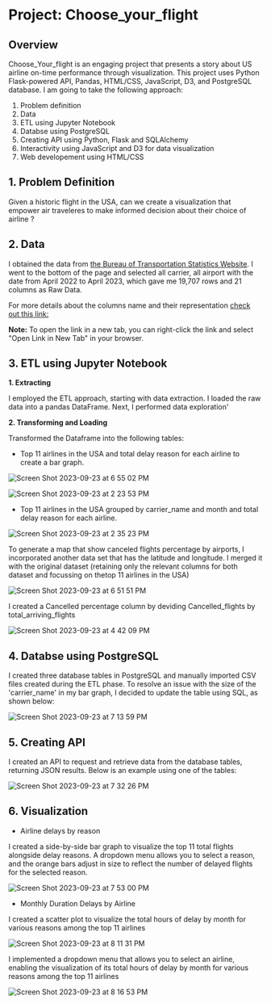 # Project: Choose_your_flight

## Overview
Choose_Your_flight is an engaging project that presents a story about US airline on-time performance through visualization. 
This project uses Python Flask-powered API, Pandas, HTML/CSS, JavaScript, D3, and PostgreSQL database. I am going to take the following approach:
  1. Problem definition
  2. Data
  3. ETL using Jupyter Notebook
  4. Databse using PostgreSQL
  5. Creating API using Python, Flask and SQLAlchemy
  6. Interactivity using JavaScript and D3 for data visualization
  7. Web developement using HTML/CSS

## 1. Problem Definition
Given a historic flight in the USA, can we create a visualization that empower air traveleres to make informed decision about their choice of airline ?

## 2. Data
I obtained the data from [the Bureau of Transportation Statistics Website](https://www.transtats.bts.gov/OT_Delay/OT_DelayCause1.asp).
I went to the bottom of the page and selected all carrier, all airport with the date from April 2022 to April 2023, which gave me 19,707 rows and 21 columns as Raw Data.

For more details about the columns name and their representation [check out this link:](https://www.openintro.org/data/index.php?data=airline_delay)

**Note:** To open the link in a new tab, you can right-click the link and select "Open Link in New Tab" in your browser.

## 3. ETL using Jupyter Notebook
**1. Extracting** 

I employed the ETL approach, starting with data extraction. I loaded the raw data into a pandas DataFrame.
Next, I performed data exploration'

**2. Transforming and Loading** 

Transformed the Dataframe into the following tables:

* Top 11 airlines in the USA and total delay reason for each airline to create a bar graph.

![Screen Shot 2023-09-23 at 6 55 02 PM](https://github.com/dilqvl62/Choose_your_flight/assets/107519883/664ba53b-881f-49a9-97e0-cd41549d6e84)


![Screen Shot 2023-09-23 at 2 23 53 PM](https://github.com/dilqvl62/Choose_your_flight/assets/107519883/9ba6d9ec-e266-4714-80be-32b65c9a6b4d)

* Top 11 airlines in the USA grouped by carrier_name and month and total delay reason for each airline.

![Screen Shot 2023-09-23 at 2 35 23 PM](https://github.com/dilqvl62/Choose_your_flight/assets/107519883/846e5f25-caae-4d47-a400-ef85d89c0369)

To generate a map that show canceled flights percentage by airports, I incorporated another data set that has the latitude and longitude. I merged it with the original dataset (retaining only the relevant columns for both dataset and focussing on thetop 11 airlines in the USA)

![Screen Shot 2023-09-23 at 6 51 51 PM](https://github.com/dilqvl62/Choose_your_flight/assets/107519883/f6d35d9a-4b19-45ec-bd7c-d582a9afb895)


I created a Cancelled percentage column by deviding Cancelled_flights by total_arriving_flights 

![Screen Shot 2023-09-23 at 4 42 09 PM](https://github.com/dilqvl62/Choose_your_flight/assets/107519883/b8dcebad-b38c-41c1-b6ac-c2880b03c9f9)

## 4. Databse using PostgreSQL
I created three database tables in PostgreSQL and manually imported CSV files created during the ETL phase. To resolve an issue with the size of the 'carrier_name' in my bar graph, I decided to update the table using SQL, as shown below:

![Screen Shot 2023-09-23 at 7 13 59 PM](https://github.com/dilqvl62/Choose_your_flight/assets/107519883/e51e4ab9-ea8f-4c93-8f21-35927bbd3e47)

## 5. Creating API
I created an API to request and retrieve data from the database tables, returning JSON results. Below is an example using one of the tables:

![Screen Shot 2023-09-23 at 7 32 26 PM](https://github.com/dilqvl62/Choose_your_flight/assets/107519883/c6c39195-5b08-42b6-a429-7f280978717d)

## 6. Visualization 

* Airline delays by reason
  
I created a side-by-side bar graph to visualize the top 11 total flights alongside delay reasons. A dropdown menu allows you to select a reason, and the orange bars adjust in size to reflect the number of delayed flights for the selected reason.

![Screen Shot 2023-09-23 at 7 53 00 PM](https://github.com/dilqvl62/Choose_your_flight/assets/107519883/59bfff1d-e2df-4645-b36d-8c9dcb8fbbfa)

* Monthly Duration Delays by Airline

I created a scatter plot to visualize the total hours of delay by month for various reasons among the top 11 airlines

![Screen Shot 2023-09-23 at 8 11 31 PM](https://github.com/dilqvl62/Choose_your_flight/assets/107519883/cd65ad6c-90f1-41e8-8b9a-fa94aaf82293)

I implemented a dropdown menu that allows you to select an airline, enabling the visualization of its total hours of delay by month for various reasons among the top 11 airlines

![Screen Shot 2023-09-23 at 8 16 53 PM](https://github.com/dilqvl62/Choose_your_flight/assets/107519883/d2a9645c-16c8-4f6a-8c1a-1d8dc43f7747)


  

  




